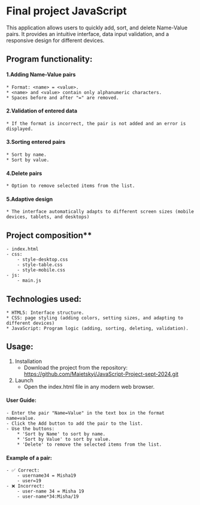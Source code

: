 
# Final project JavaScript

This application allows users to quickly add, sort, and delete Name-Value pairs. It provides an intuitive interface, 
data input validation, and a responsive design for different devices.

## Program functionality:

#### 1.Adding Name-Value pairs
    * Format: <name> = <value>.
    * <name> and <value> contain only alphanumeric characters.
    * Spaces before and after "=" are removed.

#### 2.Validation of entered data
    * If the format is incorrect, the pair is not added and an error is displayed.

#### 3.Sorting entered pairs
    * Sort by name.
    * Sort by value.

#### 4.Delete pairs
    * Option to remove selected items from the list.

#### 5.Adaptive design
    * The interface automatically adapts to different screen sizes (mobile devices, tablets, and desktops)

## Project composition**
    - index.html
    - css:
        - style-desktop.css
        - style-table.css
        - style-mobile.css
    - js:
        - main.js

## Technologies used:

    * HTML5: Interface structure.
    * CSS: page styling (adding colors, setting sizes, and adapting to different devices)
    * JavaScript: Program logic (adding, sorting, deleting, validation).

## Usage:

1. Installation
   - Download the project from the repository:
   https://github.com/Maietskyi/JavaScript-Project-sept-2024.git
2. Launch
   - Open the index.html file in any modern web browser.

#### User Guide:

    - Enter the pair "Name=Value" in the text box in the format name=value.
    - Click the Add button to add the pair to the list.
    - Use the buttons:
        * 'Sort by Name' to sort by name.
        * 'Sort by Value' to sort by value.
        * 'Delete' to remove the selected items from the list.

#### Example of a pair:
    - ✅ Correct: 
        - username34 = Misha19
        - user=19
    - ❌ Incorrect: 
        - user-name 34 = Misha 19 
        - user-name*34:Misha/19 


